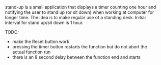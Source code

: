 stand-up is a small application that displays a timer counting one hour and notifying the user to stand up (or sit down) when working at computer for longer time. The idea is to make regular use of a standing desk. Initial interval for stand up/sit down is 1 hour.

TODO:
- make the Reset button work
- pressing the timer button restarts the function but do not abort the actual function run
- there is an 8 second delay between the function end and starts
